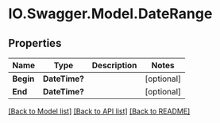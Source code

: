 # IO.Swagger.Model.DateRange
## Properties

Name | Type | Description | Notes
------------ | ------------- | ------------- | -------------
**Begin** | **DateTime?** |  | [optional] 
**End** | **DateTime?** |  | [optional] 

[[Back to Model list]](../README.md#documentation-for-models) [[Back to API list]](../README.md#documentation-for-api-endpoints) [[Back to README]](../README.md)


